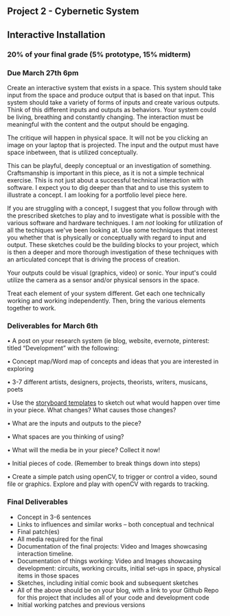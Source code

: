## Project 2 - Cybernetic System
## Interactive Installation

### 20% of your final grade (5% prototype, 15% midterm)
### Due March 27th  6pm

Create an interactive system that exists in a space. This system should take input from the space and produce output that is based on that input. This system should take a variety of forms of inputs and create various outputs. Think of this different inputs and outputs as behaviors. Your system could be living, breathing and constantly changing. The interaction must be meaningful with the content and the output should be engaging.


The critique will happen in physical space. It will not be you clicking an image on your laptop that is projected. The input and the output must have space inbetween, that is utilized conceptually.


This can be playful, deeply conceptual or an investigation of something. Craftsmanship is important in this piece, as it is not a simple technical exercise. This is not just about a successful technical interaction with software. I expect you to dig deeper than that and to use this system to illustrate a concept. I am looking for a portfolio level piece here.


If you are struggling with a concept, I suggest that you follow through with the prescribed sketches to play and to investigate what is possible with the various software and hardware techniques. I am *not* looking for utilization of all the techiques we've been looking at. Use some techniques that interest you whether that is physically or conceptually with regard to input and output. These sketches could be the building blocks to your project, which is then a deeper and more thorough investigation of these techniques with an articulated concept that is driving the process of creation.

Your outputs could be visual (graphics, video) or sonic. Your input's could utilize the camera as a sensor and/or physical sensors in the space.

Treat each element of your system different. Get each one technically working and working independently. Then, bring the various elements together to work.


### Deliverables for March 6th
• A post on your research system (ie blog, website, evernote, pinterest: titled “Development” with the following:

• Concept map/Word map of concepts and ideas that you are interested in exploring

• 3-7 different artists, designers, projects, theorists, writers, musicans, poets

• Use the [storyboard templates](https://github.com/IDMNYU/DM-GY-9103-G-InteractiveInstallation-Bennett/tree/master/storyboardTemplates) to sketch out what would happen over time in your piece. What changes? What causes those changes? 

• What are the inputs and outputs to the piece?

• What spaces are you thinking of using?

• What will the media be in your piece? Collect it now!

• Initial pieces of code. (Remember to break things down into steps)

• Create a simple patch using openCV, to trigger or control a video, sound file or graphics. Explore and play with openCV with regards to tracking.



### Final Deliverables  
<ul>
<li>Concept in 3-6 sentences</li>
<li>Links to influences and similar works – both conceptual and technical</li>
<li>Final patch(es)</li>
<li>All media required for the final</li>
<li>Documentation of the final projects: Video and Images showcasing interaction timeline.</li>
<li>Documentation of things working: Video and Images showcasing development: circuits, working circuits, initial set-ups in space, physical items in those spaces </li>
<li>Sketches, including initial comic book and subsequent sketches</li>


<li> All of the above should be on your blog, with a link to your Github Repo for this project that includes all of your code and development code </li>


<li>Initial working patches and previous versions</li>


</ul>
